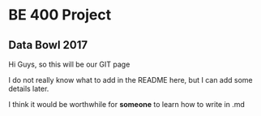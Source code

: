 # BE 400 Project
## Data Bowl 2017

Hi Guys, so this will be our GIT page

I do not really know what to add in the README here, but I can add some details later.

I think it would be worthwhile for **__someone__** to learn how to write in .md

